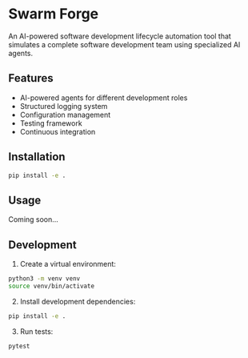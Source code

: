 # Swarm Forge

An AI-powered software development lifecycle automation tool that simulates a complete software development team using specialized AI agents.

## Features

- AI-powered agents for different development roles
- Structured logging system
- Configuration management
- Testing framework
- Continuous integration

## Installation

```bash
pip install -e .
```

## Usage

Coming soon...

## Development

1. Create a virtual environment:
```bash
python3 -m venv venv
source venv/bin/activate
```

2. Install development dependencies:
```bash
pip install -e .
```

3. Run tests:
```bash
pytest
```

